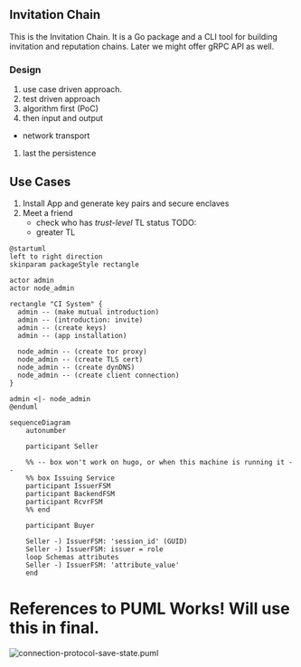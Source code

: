 ## Invitation Chain

This is the Invitation Chain. It is a Go package and a CLI tool for building
invitation and reputation chains. Later we might offer gRPC API as well.

### Design

1. use case driven approach.
1. test driven approach
1. algorithm first (PoC)
1. then input and output 
  - network transport
1. last the persistence 

## Use Cases

1. Install App and generate key pairs and secure enclaves
1. Meet a friend
    - check who has *trust-level* TL status TODO:
    - greater TL

```plantuml
@startuml
left to right direction
skinparam packageStyle rectangle

actor admin
actor node_admin

rectangle "CI System" {
  admin -- (make mutual introduction)
  admin -- (introduction: invite)
  admin -- (create keys)
  admin -- (app installation)

  node_admin -- (create tor proxy)
  node_admin -- (create TLS cert)
  node_admin -- (create dynDNS)
  node_admin -- (create client connection)
}

admin <|- node_admin
@enduml
```

```mermaid
sequenceDiagram
    autonumber

    participant Seller

    %% -- box won't work on hugo, or when this machine is running it --
    %% box Issuing Service
    participant IssuerFSM
    participant BackendFSM
    participant RcvrFSM
    %% end

    participant Buyer

    Seller -) IssuerFSM: 'session_id' (GUID)
    Seller -) IssuerFSM: issuer = role
    loop Schemas attributes
    Seller -) IssuerFSM: 'attribute_value'
    end

```

# References to PUML Works! Will use this in final.

![connection-protocol-save-state.puml](http://www.plantuml.com/plantuml/proxy?cache=no&src=https://raw.githubusercontent.com/findy-network/findy-agent/master/docs/puml/protocols/connection-protocol-save-state.puml)

